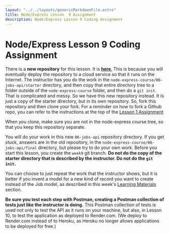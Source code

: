 ```yaml
---
layout: "../../layouts/genericMarkdownFile.astro"
title: Node/Express Lesson  9 Assignment
description: Node/Express Lesson 9 Coding Assignment
---
```


# Node/Express Lesson 9 Coding Assignment

There is a **new repository** for this lesson. It is [**here**](https://github.com/Code-the-Dream-School/06-jobs-api)[.](https://github.com/jrmcgarvey/06-jobs-api) This is because you will eventually deploy the repository to a cloud service so that it runs on the Internet. The instructor has you do the work in the `node-express-course/06-jobs-api/starter` directory, and then copy that entire directory tree to a folder outside of the `node-express-course` folder, and then do a `git init`. That is complicated and messy. So we have this new repository instead. It is just a copy of the starter directory, but in its own repository. So, fork this repository and then clone your fork. For a reminder on how to fork a Github repo, you can refer to the instructions at the top of the [Lesson 1 Assignment](/node-express/lesson1-a1)

When you clone, make sure you are not in the node-express course tree, so that you keep this repository separate. 

You will do your work in this new `06-jobs-api` repository directory. If you get stuck, answers are in the old repository, in the `node-express-course/06-jobs-api/final` directory, but please try to do your own work. Before you start this lesson, you create the `week9` git branch. **Do not do the copy of the starter directory that is described by the instructor. Do not do the `git init`.** 

You can choose to just repeat the work that the instructor shows, but it is better if you invent a model for a new kind of record you want to create instead of the Job model, as described in this week's [Learning Materials](/node-express/lesson9-m1) section.

**Be sure you test each step with Postman, creating a Postman collection of tests just like the instructor is doing.** This Postman collection of tests is used not only to test the API as it runs on your machine, but also, in Lesson 10, to test the application as deployed to Render.com. (We deploy to Render.com instead of to Heroku, as Heroku no longer allows applications to be deployed for free.)

